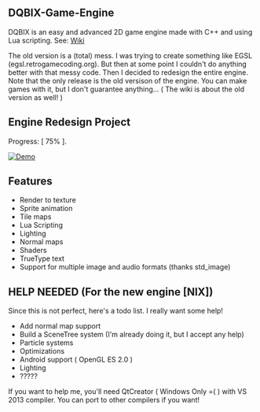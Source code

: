 ## DQBIX-Game-Engine
DQBIX is an easy and advanced 2D game engine made with C++ and using Lua scripting.
See: [Wiki](https://github.com/DCubix/DQBIX-Game-Engine/wiki)

The old version is a (total) mess. I was trying to create something like EGSL (egsl.retrogamecoding.org). But then at some point I couldn't do anything better with that messy code. Then I decided to redesign the entire engine.
Note that the only release is the old versison of the engine. You can make games with it, but I don't guarantee anything...
( The wiki is about the old version as well! )

## Engine Redesign Project
Progress: [ 75% ].

[![Demo](http://img.youtube.com/vi/1apNoJPwFYY/0.jpg)](http://www.youtube.com/watch?v=1apNoJPwFYY)

Features
-------------------------------------
  - Render to texture
  - Sprite animation
  - Tile maps
  - Lua Scripting
  - Lighting
  - Normal maps
  - Shaders
  - TrueType text
  - Support for multiple image and audio formats (thanks std_image)

HELP NEEDED (For the new engine [NIX])
-------------------------------------
Since this is not perfect, here's a todo list. I really want some help!
  - Add normal map support
  - Build a SceneTree system (I'm already doing it, but I accept any help)
  - Particle systems
  - Optimizations
  - Android support ( OpenGL ES 2.0 )
  - Lighting
  - ?????
  
If you want to help me, you'll need QtCreator ( Windows Only =( ) with VS 2013 compiler. You can port to other compilers if you want!
